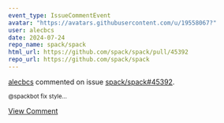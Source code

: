 ```yaml
---
event_type: IssueCommentEvent
avatar: "https://avatars.githubusercontent.com/u/19558067?"
user: alecbcs
date: 2024-07-24
repo_name: spack/spack
html_url: https://github.com/spack/spack/pull/45392
repo_url: https://github.com/spack/spack
---
```


<a href='https://github.com/alecbcs' target='_blank'>alecbcs</a> commented on issue <a href='https://github.com/spack/spack/pull/45392' target='_blank'>spack/spack#45392</a>.

<small>@spackbot fix style...</small>

<a href='https://github.com/spack/spack/pull/45392' target='_blank'>View Comment</a>
